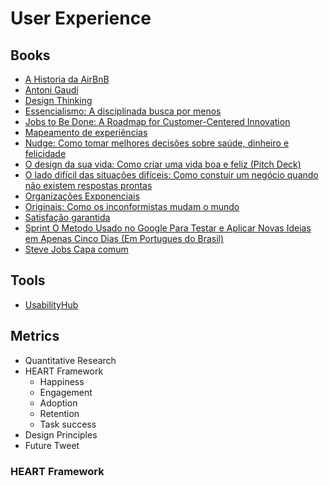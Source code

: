 # User Experience

<!--
Problem Framing
Evidence-driven design vs Data-driven programming

One-on-One feedback

https://linkedin.com/learning/paths/stay-competitive-using-design-thinking
https://linkedin.com/learning/paths/advance-your-skills-as-a-user-experience-researcher
https://linkedin.com/learning/paths/advance-your-skills-in-ux-design
https://linkedin.com/learning/paths/improve-your-ux-prototyping-skills
https://linkedin.com/learning/paths/improve-your-ux-design-skills

https://medium.com/quintoandar-design/design-jams-como-projetar-solu%C3%A7%C3%B5es-melhores-colaborativamente-dfb1411a5778
https://www.gv.com/sprint/
https://www.napratica.org.br/tecnicas-de-facilitacao-para-dia-a-dia-profissional/
https://medium.com/bridge-collection/design-critiques-how-to-maintain-trust-at-scale-3509f25389ce
https://brasil.uxdesign.cc/design-critique-o-segredo-para-seguran%C3%A7a-emocional-de-designers-uxconf-2018-cca461caea04?gi=6352e53ba454
https://medium.com/quintoandar-design/design-critique-4-passos-para-come%C3%A7ar-ceca21428cdd
https://uxdesign.cc/dont-take-design-critique-as-an-insult-6cf187ca6308
https://www.radicalcandor.com/our-approach/
https://hbr.org/2019/03/the-feedback-fallacy
https://rework.withgoogle.com/guides/managers-coach-managers-to-coach/steps/hold-effective-1-1-meetings/
https://seths.blog/2011/10/the-difference-between-management-and-leadership/
https://copyblogger.com/become-a-leader/
https://uxdesign.cc/the-role-of-a-designer-in-early-stage-startups-5320cdf6f820
https://library.gv.com/how-to-choose-the-right-ux-metrics-for-your-product-5f46359ab5be
http://duco.newhaircut.com/#!/
https://medium.com/designing-atlassian/data-driven-vs-data-informed-design-in-enterprise-products-538749b1b4eb
https://measuringu.com/mixing-methods/
https://measuringu.com/qual-methods/
https://uxdesign.cc/4-pillars-of-communicating-the-value-of-user-research-ffcb3bfb0771
https://www.questionpro.com/blog/what-is-conjoint-analysis/
https://medium.com/design-ibm/how-user-researchers-can-adapt-conjoint-analysis-e198db9dc33c
https://www.uxmatters.com/mt/archives/2012/09/strengths-and-weaknesses-of-quantitative-and-qualitative-research.php

https://www.amazon.com.br/Essencialismo-Greg-Mckeown/dp/8543102146
https://www.amazon.com.br/lado-difícil-das-situações-difíceis/dp/857827976X/
https://www.amazon.com.br/Steve-Jobs-Walter-Isaacson/dp/8535919716
https://www.amazon.com.br/Sprint-Jake-Knapp-ebook/dp/B06XPPS4JW
https://www.amazon.com.br/Hist%C3%B3ria-AirBnB-Leigh-Gallagher/dp/859315638X

https://app.pluralsight.com/paths/skill/ux-design
https://app.pluralsight.com/paths/skill/ux-research
https://app.pluralsight.com/paths/skill/visual-design-for-ux

https://elementor.com/blog/custom-navigation-menu/

https://app.pluralsight.com/library/courses/ux-driven-software-design/table-of-contents
-->

## Books

- [A Historia da AirBnB](https://www.amazon.com/Historia-AirBnB-Em-Portugues-Brasil/dp/859315638X)
- [Antoni Gaudí](https://www.amazon.com.br/gp/product/8497944305/)
- [Design Thinking](https://www.amazon.com.br/gp/product/8550801348/)
- [Essencialismo: A disciplinada busca por menos](https://www.amazon.com.br/Essencialismo-disciplinada-busca-por-menos-ebook/dp/B00WJ1L21O/)
- [Jobs to Be Done: A Roadmap for Customer-Centered Innovation](https://www.amazon.com.br/gp/product/B01HJ35YNI/)
- [Mapeamento de experiências](https://www.amazon.com.br/gp/product/8550800619/)
- [Nudge: Como tomar melhores decisões sobre saúde, dinheiro e felicidade](https://www.amazon.com.br/gp/product/8547000801/)
- [O design da sua vida: Como criar uma vida boa e feliz (Pitch Deck)](https://www.amazon.com.br/gp/product/B072W8H7PK/)
- [O lado difícil das situações difíceis: Como constuir um negócio quando não existem respostas prontas](https://www.amazon.com.br/lado-dif%C3%ADcil-das-situa%C3%A7%C3%B5es-dif%C3%ADceis/dp/857827976X/)
- [Organizações Exponenciais](https://www.amazon.com.br/gp/product/8567389364/)
- [Originais: Como os inconformistas mudam o mundo](https://www.amazon.com.br/gp/product/B06XQFMLVR/)
- [Satisfação garantida](https://www.amazon.com.br/gp/product/8595080275/)
- [Sprint O Metodo Usado no Google Para Testar e Aplicar Novas Ideias em Apenas Cinco Dias (Em Portugues do Brasil)](https://www.amazon.com/Sprint-Metodo-Google-Aplicar-Portugues/dp/8551001523)
- [Steve Jobs Capa comum](https://www.amazon.com.br/Steve-Jobs-Walter-Isaacson/dp/1982176865/)

## Tools

- [UsabilityHub](https://usabilityhub.com)

## Metrics

- Quantitative Research
- HEART Framework
  - Happiness
  - Engagement
  - Adoption
  - Retention
  - Task success
- Design Principles
- Future Tweet
<!-- - Double Diamond -->

### HEART Framework

<!--
##

http://catarinasdesign.com.br/get-building-validando-ideia-de-sua-startup/

## Get out the building

- Ideação
- Hipotese
- Experimentos
- Validação
- Pivotar/Perseverar

##

Product Designer
Content Designer
UX Researcher
Visual Designer/Graphic Design

##

Produto
Design
Desenvolvimento

##

Visão Estratégica - Longo Prazo
Produtos Dia a Dia - Curto Prazo

## Eat your own dog food

## Design Critique

-->
